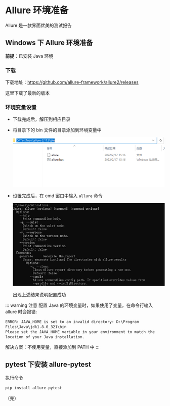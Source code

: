 # Allure 环境准备

Allure 是一款界面优美的测试报告

## Windows 下 Allure 环境准备

**前提**：已安装 Java 环境

### 下载

下载地址：https://github.com/allure-framework/allure2/releases

这里下载了最新的版本

### 环境变量设置

+ 下载完成后，解压到相应目录

+ 将目录下的 bin 文件的目录添加到环境变量中

  ![pytest](images/38.png)

+ 设置完成后，在 cmd 窗口中输入 `allure` 命令

  ![pytest](images/39.png)

  出现上述结果说明配置成功

::: warning 注意
配置 Java 的环境变量时，如果使用了变量，在命令行输入 allure 时会报错:
```
ERROR: JAVA_HOME is set to an invalid directory: D:\Program Files\Java\jdk1.8.0_321\bin
Please set the JAVA_HOME variable in your environment to match the
location of your Java installation.
```

解决方案：不使用变量，直接添加到 PATH 中
:::

## pytest 下安装 allure-pytest

执行命令

```python
pip install allure-pytest
```

（完）